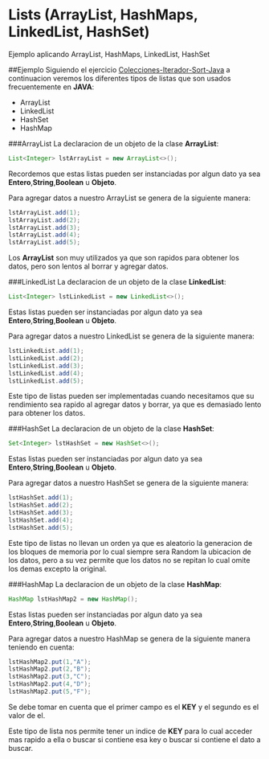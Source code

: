 # Lists (ArrayList, HashMaps, LinkedList, HashSet)
Ejemplo aplicando ArrayList, HashMaps, LinkedList, HashSet

##Ejemplo
Siguiendo el ejercicio [Colecciones-Iterador-Sort-Java](https://github.com/Gamis214/Colecciones-Iterador-Sort-Java) a continuacion veremos 
los diferentes tipos de listas que son usados frecuentemente en **JAVA**:
* ArrayList
* LinkedList
* HashSet
* HashMap

###ArrayList
La declaracion de un objeto de la clase **ArrayList**:
```java
List<Integer> lstArrayList = new ArrayList<>();
```
Recordemos que estas listas pueden ser instanciadas por algun dato ya sea **Entero**,**String**,**Boolean** u **Objeto**.

Para agregar datos a nuestro ArrayList se genera de la siguiente manera:
```java
lstArrayList.add(1);
lstArrayList.add(2);
lstArrayList.add(3);
lstArrayList.add(4);
lstArrayList.add(5);
```
Los **ArrayList** son muy utilizados ya que son rapidos para obtener los datos, pero son lentos al borrar y agregar datos.

###LinkedList
La declaracion de un objeto de la clase **LinkedList**:
```java
List<Integer> lstLinkedList = new LinkedList<>();
```
Estas listas pueden ser instanciadas por algun dato ya sea **Entero**,**String**,**Boolean** u **Objeto**.

Para agregar datos a nuestro LinkedList se genera de la siguiente manera:
```java
lstLinkedList.add(1);
lstLinkedList.add(2);
lstLinkedList.add(3);
lstLinkedList.add(4);
lstLinkedList.add(5);
```
Este tipo de listas pueden ser implementadas cuando necesitamos que su rendimiento sea rapido al agregar datos y borrar, ya que es demasiado 
lento para obtener los datos.

###HashSet
La declaracion de un objeto de la clase **HashSet**:
```java
Set<Integer> lstHashSet = new HashSet<>();
```
Estas listas pueden ser instanciadas por algun dato ya sea **Entero**,**String**,**Boolean** u **Objeto**.

Para agregar datos a nuestro HashSet se genera de la siguiente manera:
```java
lstHashSet.add(1);
lstHashSet.add(2);
lstHashSet.add(3);
lstHashSet.add(4);
lstHashSet.add(5);
```
Este tipo de listas no llevan un orden ya que es aleatorio la generacion de los bloques de memoria por lo cual siempre sera Random 
la ubicacion de los datos, pero a su vez permite que los datos no se repitan lo cual omite los demas excepto la original.

###HashMap
La declaracion de un objeto de la clase **HashMap**:
```java
HashMap lstHashMap2 = new HashMap();
```
Estas listas pueden ser instanciadas por algun dato ya sea **Entero**,**String**,**Boolean** u **Objeto**.

Para agregar datos a nuestro HashMap se genera de la siguiente manera teniendo en cuenta:
```java
lstHashMap2.put(1,"A");
lstHashMap2.put(2,"B");
lstHashMap2.put(3,"C");
lstHashMap2.put(4,"D");
lstHashMap2.put(5,"F");
```
Se debe tomar en cuenta que el primer campo es el **KEY** y el segundo es el valor de el.

Este tipo de lista nos permite tener un indice de **KEY** para lo cual acceder mas rapido a ella o buscar si contiene esa key o buscar si contiene el dato a buscar.

